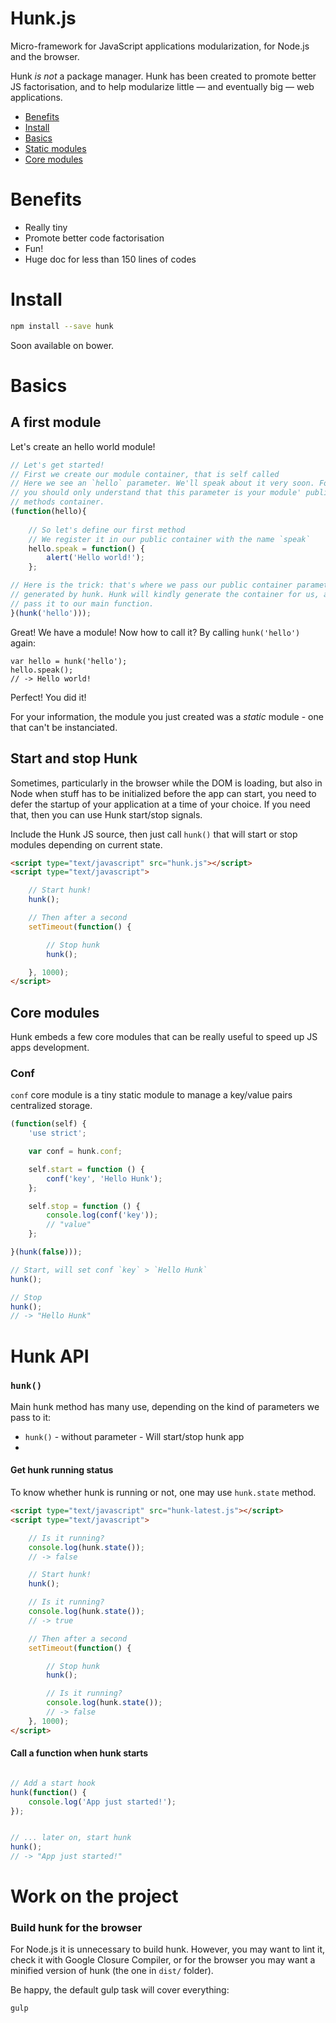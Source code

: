 Hunk.js
=======

Micro-framework for JavaScript applications modularization, for Node.js and the browser.

Hunk _is not_ a package manager. Hunk has been created to promote better JS
factorisation, and to help modularize little — and eventually big — web 
applications.

- [Benefits](#benefits)
- [Install](#install)
- [Basics](#basics)
- [Static modules](doc/STATIC_MODULES.md)
- [Core modules](#core-modules)

# Benefits

- Really tiny
- Promote better code factorisation
- Fun!
- Huge doc for less than 150 lines of codes

# Install

```sh
npm install --save hunk
```

Soon available on bower.

# Basics

## A first module

Let's create an hello world module!

```js
// Let's get started!
// First we create our module container, that is self called
// Here we see an `hello` parameter. We'll speak about it very soon. For now,
// you should only understand that this parameter is your module' public 
// methods container.
(function(hello){
   
    // So let's define our first method
    // We register it in our public container with the name `speak`
    hello.speak = function() {
        alert('Hello world!');
    };

// Here is the trick: that's where we pass our public container parameter, 
// generated by hunk. Hunk will kindly generate the container for us, and 
// pass it to our main function.
}(hunk('hello')));
```

Great! We have a module! Now how to call it? By calling `hunk('hello')` again:

```
var hello = hunk('hello');
hello.speak();
// -> Hello world!
```

Perfect! You did it!

For your information, the module you just created was a _static_ module - one
that can't be instanciated.

## Start and stop Hunk

Sometimes, particularly in the browser while the DOM is loading, but also in 
Node when stuff has to be initialized before the app can start, you need to 
defer the startup of your application at a time of your choice. If you need that,
then you can use Hunk start/stop signals.

Include the Hunk JS source, then just call `hunk()` that will start or stop
modules depending on current state.


```html
<script type="text/javascript" src="hunk.js"></script>
<script type="text/javascript">

    // Start hunk!
    hunk();

    // Then after a second
    setTimeout(function() {

        // Stop hunk
        hunk();

    }, 1000);
</script>
```

## Core modules

Hunk embeds a few core modules that can be really useful to speed up JS apps
development.

### Conf

`conf` core module is a tiny static module to manage a key/value pairs centralized
storage.

```js
(function(self) {
    'use strict';

    var conf = hunk.conf;

    self.start = function () {
        conf('key', 'Hello Hunk');
    };

    self.stop = function () {
        console.log(conf('key'));
        // "value"
    };

}(hunk(false)));

// Start, will set conf `key` > `Hello Hunk`
hunk();

// Stop
hunk();
// -> "Hello Hunk"
```

# Hunk API

### `hunk()`

Main hunk method has many use, depending on the kind of parameters we pass to it:

- `hunk()` - without parameter - Will start/stop hunk app
-



#### Get hunk running status

To know whether hunk is running or not, one may use `hunk.state` method.
```html
<script type="text/javascript" src="hunk-latest.js"></script>
<script type="text/javascript">

    // Is it running?
    console.log(hunk.state());
    // -> false

    // Start hunk!
    hunk();

    // Is it running?
    console.log(hunk.state());
    // -> true

    // Then after a second
    setTimeout(function() {

        // Stop hunk
        hunk();

        // Is it running?
        console.log(hunk.state());
        // -> false
    }, 1000);
</script>
```


#### Call a function when hunk starts

```js

// Add a start hook
hunk(function() {
    console.log('App just started!');
});


// ... later on, start hunk
hunk();
// -> "App just started!"

```


# Work on the project

### Build hunk for the browser

For Node.js it is unnecessary to build hunk. However, you may want to lint it, check it with Google Closure Compiler, or for the browser you may want a minified version of hunk (the one in `dist/` folder).

Be happy, the default gulp task will cover everything:

```js
gulp
```